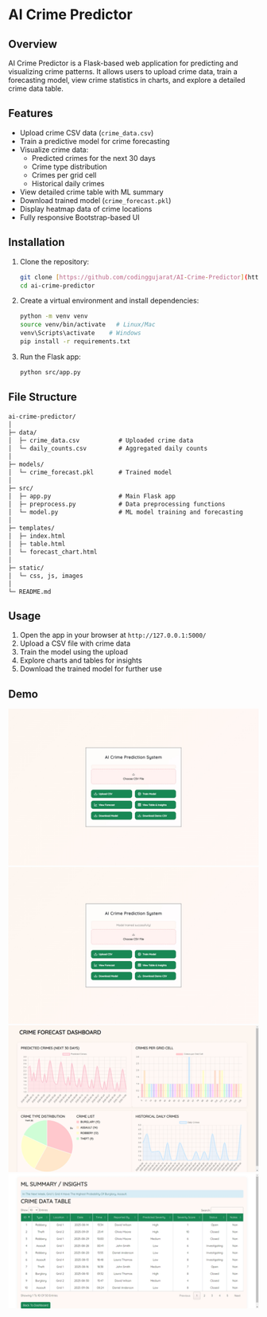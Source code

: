 # AI Crime Predictor

## Overview
AI Crime Predictor is a Flask-based web application for predicting and visualizing crime patterns. It allows users to upload crime data, train a forecasting model, view crime statistics in charts, and explore a detailed crime data table.

## Features
- Upload crime CSV data (`crime_data.csv`)
- Train a predictive model for crime forecasting
- Visualize crime data:
  - Predicted crimes for the next 30 days
  - Crime type distribution
  - Crimes per grid cell
  - Historical daily crimes
- View detailed crime table with ML summary
- Download trained model (`crime_forecast.pkl`)
- Display heatmap data of crime locations
- Fully responsive Bootstrap-based UI

## Installation
1. Clone the repository:
   ```bash
   git clone [https://github.com/codinggujarat/AI-Crime-Predictor](https://github.com/codinggujarat/AI-Crime-Predictor)
   cd ai-crime-predictor
   ```
2. Create a virtual environment and install dependencies:
   ```bash
   python -m venv venv
   source venv/bin/activate   # Linux/Mac
   venv\Scripts\activate    # Windows
   pip install -r requirements.txt
   ```
3. Run the Flask app:
   ```bash
   python src/app.py
   ```

## File Structure
```
ai-crime-predictor/
│
├─ data/
│  ├─ crime_data.csv           # Uploaded crime data
│  └─ daily_counts.csv         # Aggregated daily counts
│
├─ models/
│  └─ crime_forecast.pkl       # Trained model
│
├─ src/
│  ├─ app.py                   # Main Flask app
│  ├─ preprocess.py            # Data preprocessing functions
│  └─ model.py                 # ML model training and forecasting
│
├─ templates/
│  ├─ index.html
│  ├─ table.html
│  └─ forecast_chart.html
│
├─ static/
│  └─ css, js, images
│
└─ README.md
```

## Usage
1. Open the app in your browser at `http://127.0.0.1:5000/`
2. Upload a CSV file with crime data
3. Train the model using the upload
4. Explore charts and tables for insights
5. Download the trained model for further use


## Demo
![AI Crime Predictor Dashboard](/demo/demo1.jpg)
![AI Crime Predictor Dashboard](/demo/demo2.jpg)
![AI Crime Predictor Dashboard](/demo/demo3.jpg)
![AI Crime Predictor Dashboard](/demo/demo4.jpg)
